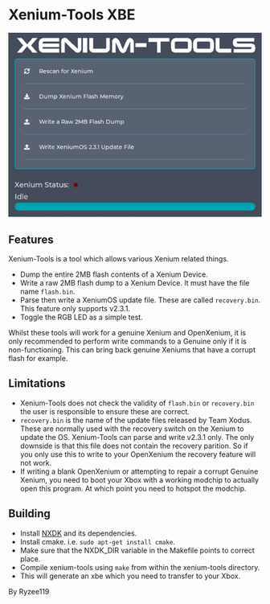 # Xenium-Tools XBE
![XeniumTools Mainmenu](https://github.com/Ryzee119/OpenXenium/blob/master/Images/xenium-tools_mainmenu.png?raw=true)
## Features
Xenium-Tools is a tool which allows various Xenium related things.
  * Dump the entire 2MB flash contents of a Xenium Device.
  * Write a raw 2MB flash dump to a Xenium Device. It must have the file name `flash.bin`.
  * Parse then write a XeniumOS update file. These are called `recovery.bin`. This feature only supports v2.3.1.
  * Toggle the RGB LED as a simple test.

Whilst these tools will work for a genuine Xenium and OpenXenium, it is only recommended to perform write commands to a Genuine only if it is non-functioning. This can bring back genuine Xeniums that have a corrupt flash for example.

## Limitations
  * Xenium-Tools does not check the validity of `flash.bin` or `recovery.bin` the user is responsible to ensure these are correct.
  * `recovery.bin` is  the name of the update files released by Team Xodus. These are normally used with the recovery switch on the Xenium to update the OS. Xenium-Tools can parse and write v2.3.1 only. The only downside is that this file does not contain the recovery parition. So if you only use this to write to your OpenXenium the recovery feature will not work.
  * If writing a blank OpenXenium or attempting to repair a corrupt Genuine Xenium, you need to boot your Xbox with a working modchip to actually open this program. At which point you need to hotspot the modchip.

## Building
 * Install [NXDK](https://github.com/XboxDev/nxdk) and its dependencies.
 * Install cmake.  i.e. `sudo apt-get install cmake`.
 * Make sure that the NXDK_DIR variable in the Makefile points to correct place.
 * Compile xenium-tools using `make` from within the xenium-tools directory.
 * This will generate an xbe which you need to transfer to your Xbox.

By Ryzee119
